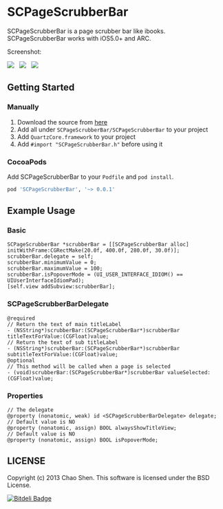 # SCPageScrubberBar

SCPageScrubberBar is a page scrubber bar like ibooks.
SCPageScrubberBar works with iOS5.0+ and ARC.

Screenshot:

<img src="https://raw.github.com/ohsc/SCPageScrubberBar/master/Resources/scrubber_bar.png" /> &nbsp;
<img src="https://raw.github.com/ohsc/SCPageScrubberBar/master/Resources/scrubber_bar_drag.png" /> &nbsp;
<img src="https://raw.github.com/ohsc/SCPageScrubberBar/master/Resources/scrubber_bar_drag_popover.png" />

## Getting Started

### Manually

1. Download the source from [here](https://github.com/ohsc/SCPageScrubberBar/archive/master.zip)
2. Add all under `SCPageScrubberBar/SCPageScrubberBar` to your project
3. Add `QuartzCore.framework` to your project
4. Add `#import "SCPageScrubberBar.h"` before using it

### CocoaPods

Add SCPageScrubberBar to your `Podfile` and `pod install`.

```ruby
pod 'SCPageScrubberBar', '~> 0.0.1'
```
## Example Usage

### Basic

```objc
SCPageScrubberBar *scrubberBar = [[SCPageScrubberBar alloc] initWithFrame:CGRectMake(20.0f, 400.0f, 280.0f, 30.0f)];
scrubberBar.delegate = self;
scrubberBar.minimumValue = 0;
scrubberBar.maximumValue = 100;
scrubberBar.isPopoverMode = (UI_USER_INTERFACE_IDIOM() == UIUserInterfaceIdiomPad);
[self.view addSubview:scrubberBar];
```

### SCPageScrubberBarDelegate

```objc
@required
// Return the text of main titleLabel
- (NSString*)scrubberBar:(SCPageScrubberBar*)scrubberBar titleTextForValue:(CGFloat)value;
// Return the text of sub titleLabel
- (NSString*)scrubberBar:(SCPageScrubberBar*)scrubberBar subtitleTextForValue:(CGFloat)value;
@optional
// This method will be called when a page is selected
- (void)scrubberBar:(SCPageScrubberBar*)scrubberBar valueSelected:(CGFloat)value;
```

### Properties

```objc
// The delegate
@property (nonatomic, weak) id <SCPageScrubberBarDelegate> delegate;
// Default value is NO
@property (nonatomic, assign) BOOL alwaysShowTitleView;
// Default value is NO
@property (nonatomic, assign) BOOL isPopoverMode;
```

## LICENSE
Copyright (c) 2013 Chao Shen. This software is licensed under the BSD License.



[![Bitdeli Badge](https://d2weczhvl823v0.cloudfront.net/ohsc/scpagescrubberbar/trend.png)](https://bitdeli.com/free "Bitdeli Badge")

